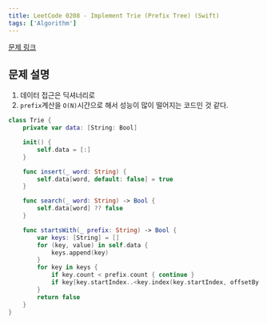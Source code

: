 ```yaml
---
title: LeetCode 0208 - Implement Trie (Prefix Tree) (Swift)
tags: ['Algorithm']
---
```


[문제 링크](https://leetcode.com/problems/implement-trie-prefix-tree/description/)

## 문제 설명

1. 데이터 접근은 딕셔너리로
2. `prefix`계산을 `O(N)`시간으로 해서 성능이 많이 떨어지는 코드인 것 같다.

```swift
class Trie {
    private var data: [String: Bool]

    init() {
        self.data = [:]
    }

    func insert(_ word: String) {
        self.data[word, default: false] = true
    }

    func search(_ word: String) -> Bool {
        self.data[word] ?? false
    }

    func startsWith(_ prefix: String) -> Bool {
        var keys: [String] = []
        for (key, value) in self.data {
            keys.append(key)
        }
        for key in keys {
            if key.count < prefix.count { continue }
            if key[key.startIndex..<key.index(key.startIndex, offsetBy: prefix.count)] == prefix { return true }
        }
        return false
    }
}
```
